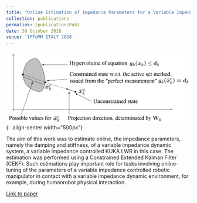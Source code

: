 ```yaml
---
title: "Online Estimation of Impedance Parameters for a Variable Impedance Controlled Robotic Manipulator"
collection: publications
permalink: /publication/Pub1
date: 30 October 2018
venue: 'IFToMM ITALY 2018'
---
```


![CEKF](/images/CEKF.png){: .align-center width="500px"}

The aim of this work was to estimate online, the impedance parameters, namely the damping and stiffness, of a variable impedance dynamic system, a variable impedance controlled KUKA LWR in this case. The estimation was performed using a Constrained Extended Kalman Filter (CEKF). Such estimations play important role for tasks involving online-tuning of the parameters of a variable impedance controlled robotic manipulator in contact with a
variable impedance dynamic environment, for example, during humanrobot physical interaction.

[Link to paper](/files/CEKF.pdf)
